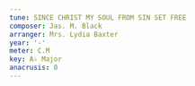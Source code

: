 ```yaml
---
tune: SINCE CHRIST MY SOUL FROM SIN SET FREE
composer: Jas. M. Black
arranger: Mrs. Lydia Baxter
year: '-'
meter: C.M
key: A♭ Major
anacrusis: 0
---
```

